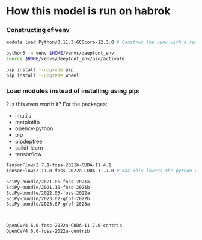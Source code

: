 # How this model is run on habrok

### Constructing of venv

```sh
module load Python/3.11.3-GCCcore-12.3.0 # Construc the venv with a recent version of python

python3 -m venv $HOME/venvs/deepfont_env
source $HOME/venvs/deepfont_env/bin/activate

pip install --upgrade pip
pip install --upgrade wheel
```

### Load modules instead of installing using pip:

? is this even worth it? For the packages:

- imutils
- matplotlib
- opencv-python
- pip
- pipdeptree
- scikit-learn
- tensorflow

```sh
TensorFlow/2.7.1-foss-2021b-CUDA-11.4.1
TensorFlow/2.11.0-foss-2022a-CUDA-11.7.0 # XXX This lowers the python version to 3.10.something

SciPy-bundle/2021.05-foss-2021a
SciPy-bundle/2021.10-foss-2021b
SciPy-bundle/2022.05-foss-2022a
SciPy-bundle/2023.02-gfbf-2022b
SciPy-bundle/2023.07-gfbf-2023a



OpenCV/4.6.0-foss-2022a-CUDA-11.7.0-contrib
OpenCV/4.6.0-foss-2022a-contrib
```
